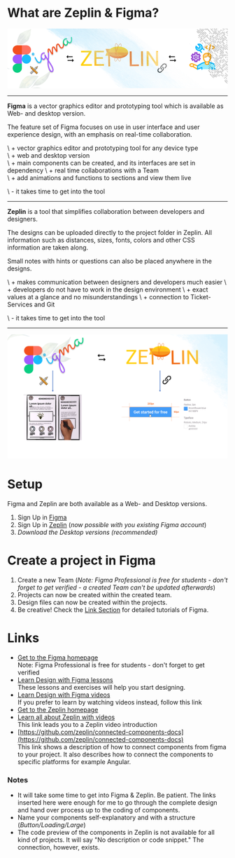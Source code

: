 # What are Zeplin & Figma?

![](files/figma&zeplin.png)

---

**Figma** is a vector graphics editor and prototyping tool which is available as Web- and desktop version.

The feature set of Figma focuses on use in user interface and user experience design, with an emphasis on real-time collaboration.

\ + vector graphics editor and prototyping tool for any device type  
\ + web and desktop version  
\ + main components can be created, and its interfaces are set in dependency
\ + real time collaborations with a Team  
\ + add animations and functions to sections and view them live  

\ - it takes time to get into the tool


---

**Zeplin** is a tool that simplifies collaboration between developers and designers.

The designs can be uploaded directly to the project folder in Zeplin. All information such as distances, sizes, fonts, colors and other CSS information are taken along.

Small notes with hints or questions can also be placed anywhere in the designs.

\ + makes communication between designers and developers much easier
\ + developers do not have to work in the design environment
\ + exact values at a glance and no misunderstandings
\ + connection to Ticket-Services and Git

\ - it takes time to get into the tool

---

![](files/explanation.png)

# Setup
Figma and Zeplin are both available as a Web- and Desktop versions.
1. Sign Up in [Figma](https://www.figma.com/)
2. Sign Up in [Zeplin](https://zeplin.io/) (_now possible with you existing Figma account_)
3. _Download the Desktop versions (recommended)_

# Create a project in Figma
1. Create a new Team (_Note: Figma Professional is free for students - don't forget to get verified - a created Team can't be updated afterwards_)
2. Projects can now be created within the created team.
3. Design files can now be created within the projects.
4. Be creative! Check the [Link Section](#links) for detailed tutorials of Figma.

# Links
 - [Get to the Figma homepage](https://www.figma.com/)  
 Note: Figma Professional is free for students - don't forget to get verified
 - [Learn Design with Figma lessons](https://www.figma.com/resources/learn-design/)  
 These lessons and exercises will help you start designing.
 - [Learn Design with Figma videos](https://www.youtube.com/playlist?list=PLXDU_eVOJTx7QHLShNqIXL1Cgbxj7HlN4)  
If you prefer to learn by watching videos instead, follow this link
 - [Get to the Zeplin homepage](https://zeplin.io/)
 - [Learn all about Zeplin with videos](https://learnux.io/course/zeplin/welcome)  
This link leads you to a Zeplin video introduction
 - [https://github.com/zeplin/connected-components-docs](https://github.com/zeplin/connected-components-docs)  
This link shows a description of how to connect components from figma to your project.
It also describes how to connect the components to specific platforms for example Angular.  

### Notes

- It will take some time to get into Figma & Zeplin. 
Be patient. The links inserted here were enough for me 
to go through the complete design and hand over process up to 
the coding of components.
- Name your components self-explanatory and with a structure (_Button/Loading/Large_)
- The code preview of the components in Zeplin is not available 
for all kind of projects. It will say "No description or code snippet." The connection, however, exists.
